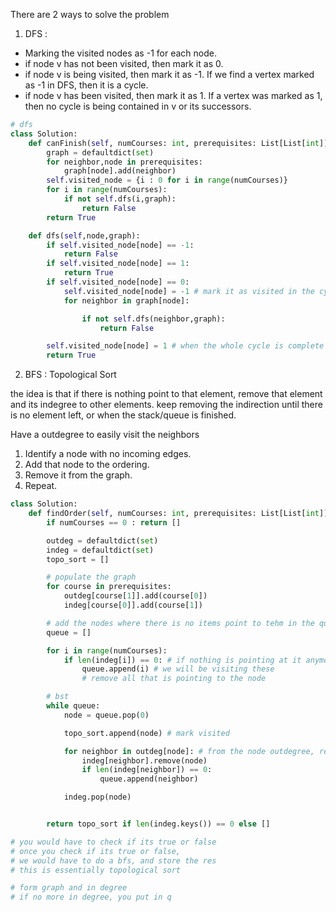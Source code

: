 There are 2 ways to solve the problem

1. DFS :

- Marking the visited nodes as -1 for each node.
- if node v has not been visited, then mark it as 0.
- if node v is being visited, then mark it as -1. If we find a vertex marked as -1 in DFS, then it is a cycle.
- if node v has been visited, then mark it as 1. If a vertex was marked as 1, then no cycle is being contained in v or its successors.

```python
# dfs
class Solution:
    def canFinish(self, numCourses: int, prerequisites: List[List[int]]) -> bool:
        graph = defaultdict(set)
        for neighbor,node in prerequisites:
            graph[node].add(neighbor)
        self.visited_node = {i : 0 for i in range(numCourses)}
        for i in range(numCourses):
            if not self.dfs(i,graph):
                return False
        return True

    def dfs(self,node,graph):
        if self.visited_node[node] == -1:
            return False
        if self.visited_node[node] == 1:
            return True
        if self.visited_node[node] == 0:
            self.visited_node[node] = -1 # mark it as visited in the cycle
            for neighbor in graph[node]:

                if not self.dfs(neighbor,graph):
                    return False

        self.visited_node[node] = 1 # when the whole cycle is complete
        return True

```

2. BFS : Topological Sort

the idea is that if there is nothing point to that element, remove that element and its indegree to other elements. keep removing the indirection until there is no element left, or when the stack/queue is finished.

Have a outdegree to easily visit the neighbors

1. Identify a node with no incoming edges.
2. Add that node to the ordering.
3. Remove it from the graph.
4. Repeat.

```python
class Solution:
    def findOrder(self, numCourses: int, prerequisites: List[List[int]]) -> List[int]:
        if numCourses == 0 : return []

        outdeg = defaultdict(set)
        indeg = defaultdict(set)
        topo_sort = []

        # populate the graph
        for course in prerequisites:
            outdeg[course[1]].add(course[0])
            indeg[course[0]].add(course[1])

        # add the nodes where there is no items point to tehm in the queue
        queue = []

        for i in range(numCourses):
            if len(indeg[i]) == 0: # if nothing is pointing at it anymore
                queue.append(i) # we will be visiting these
                # remove all that is pointing to the node

        # bst
        while queue:
            node = queue.pop(0)

            topo_sort.append(node) # mark visited

            for neighbor in outdeg[node]: # from the node outdegree, remove the courses that has indegree pointing to them
                indeg[neighbor].remove(node)
                if len(indeg[neighbor]) == 0:
                    queue.append(neighbor)

            indeg.pop(node)


        return topo_sort if len(indeg.keys()) == 0 else []

# you would have to check if its true or false
# once you check if its true or false,
# we would have to do a bfs, and store the res
# this is essentially topological sort

# form graph and in degree
# if no more in degree, you put in q

```
